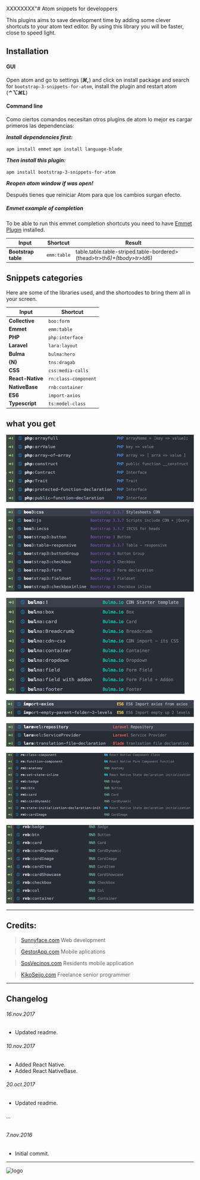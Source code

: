 XXXXXXXX"# Atom snippets for developpers

This plugins aims to save development time by adding some clever shortcuts to your atom text editor.
By using this library you will be faster, close to speed light.


## Installation

#### GUI

Open atom and go to settings (***&#8984;,***) and click on install package and search for `bootstrap-3-snippets-for-atom`, install the plugin and restart atom (***&#x2303;&#x2325;&#x2318;L***)

#### Command line

Como ciertos comandos necesitan otros plugins de atom lo mejor es cargar primeros las dependencias:

***Install dependencies first:***

  `apm install emmet`
  `apm install language-blade`

***Then install this plugin:***

  `apm install bootstrap-3-snippets-for-atom`

***Reopen atom window if was open!***

Después tienes que reiniciar Atom para que los cambios surgan efecto.

##### Emmet example of completion

To be able to run this emmet completion shortcuts you need to have [Emmet Plugin](https://github.com/emmetio/emmet-atom) installed.

Input | Shortcut | Result
------|----------|-----------
**Bootstrap table** | `emm:table` | table.table.table-striped.table-bordered>(thead>tr>th*6)+(tbody>tr>td*6)

## Snippets categories

Here are some of the libraries used, and the shortcodes to bring them all in your screen.


| Input                | Shortcut
|----------------------|------------------------------------
| **Collective**       | `boo:form`
| **Emmet**            | `emm:table`
| **PHP**              | `php:interface`
| **Laravel**          | `lara:layout`
| **Bulma**            | `bulma:hero`
| **{N}**              | `tns:dragab`
| **CSS**              | `css:media-calls`
| **React-Native**     | `rn:class-component`
| **NativeBase**       | `rnb:container`
| **ES6**              | `import-axios`
| **Typescript**       | `ts:model-class`

## what you get

![PHP](/res/php.png?raw=true "PHP")

![bootstrap3](/res/bootstrap3.png?raw=true "bootstrap3")

![Bulma](/res/bulma.png?raw=true "Bulma")

![ES6](/res/es6.png?raw=true "ES6")

![Laravel](/res/laravel.png?raw=true "Laravel")

![react-native](/res/react-native.png?raw=true "React-Native")

![NativeBase](/res/react.png?raw=true "NativeBase")




---
## Credits:

>  [Sunnyface.com](https://sunnyface.com "Programador ios málaga Marbella") Web development

> [GestorApp.com](https://gestorapp.com "Gestor de aplicaciones moviles en málaga, mijas, marbella") Mobile aplications

> [SosVecinos.com](https://sosvecinos.com "Plataforma móvil para la gestion de comunidades") Residents mobile application

> [KikoSeijo.com](https://kikoseijo.com "Programador freelance movil y Laravel") Freelance senior programmer

---
## Changelog




###### 16.nov.2017
- Updated readme.

###### 10.nov.2017
- Added React Native.
- Added React NativeBase.

###### 20.oct.2017
- Updated readme.

###### ...

###### 7.nov.2016
- Initial commit.


---


![logo]


[logo]: https://sunnyface.com/images/logo.png "Desarrollo nativo para móviles y API REST"
